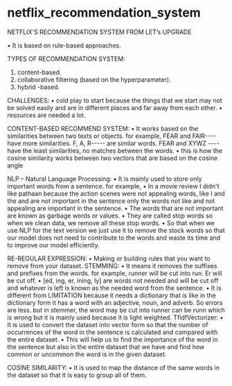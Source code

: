 # netflix_recommendation_system


NETFLIX'S RECOMMENDATION SYSTEM FROM LET’s UPGRADE

•	It is based on rule-based approaches.

TYPES OF RECOMMENDATION SYSTEM:
1. content-based.
2. collaborative filtering (based on the hyperparameter).
3. hybrid -based.
   
CHALLENGES:
•	cold play to start because the things that we start may not be solved easily and are in different places and far away from each other.
•	resources are needed a lot.

CONTENT-BASED RECOMMEND SYSTEM:
•	It works based on the similarities between two texts or objects.
for example,
FEAR and FAIR---- have more similarities.
F, A, R----- are similar words.
FEAR and XYWZ ----have the least similarities, no matches between the words.
•	this is how the cosine similarity works between two vectors that are based on the cosine angle

NLP – Natural Language Processing:
•	It is mainly used to store only important words from a sentence.
for example,
•	In a movie review I didn't like pathaan because the action scenes were not appealing words, like I and the and are not important in the sentence only the words not like and not appealing are important in the sentence.
•	The words that are not important are known as garbage words or values. 
•	They are called stop words so when we clean data, we remove all these stop words.
•	So that when we use NLP for the text version we just use it to remove the stock words so that our model does not need to contribute to the words and waste its time and to improve our model efficiently.

  
RE-REGULAR EXPRESSION: 
•	Making or building rules that you want to remove from your dataset.
 STEMMING:
•	It means it removes the suffixes and prefixes from the words.
for example, 
runner will be cut into run.
Er will be cut off.
•	[ed, ing, er, ining, ly] are words not needed and will be cut off and whatever is left is known as the needed word from the sentence.
•	It is different from LIMITATION because it needs a dictionary that is like in the dictionary form it has a word with an adjective, noun, and adverb. So errors are less. but in stemmer, the word may be cut into runner can be runn which is wrong but it is mainly used because it is light weighted.
TfidfVectorizer:
•	It is used to convert the dataset into vector form so that the number of occurrences of the word in the sentence is calculated and compared with the entire dataset.
•	This will help us to find the importance of the word in the sentence but also in the entire dataset that we have and find how common or uncommon the word is in the given dataset.

COSINE SIMILARITY:
•	It is used to map the distance of the same words in the dataset so that it is easy to group all of them.
       
     
     
     
     
     
     
     
     
     
     
     
     
   

